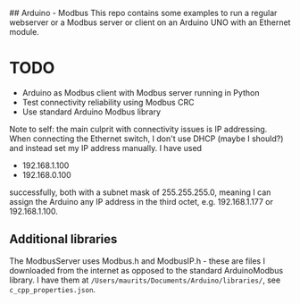 ## Arduino - Modbus
This repo contains some examples to run a regular webserver or a Modbus server or client on an Arduino UNO with an Ethernet module.

# TODO
- Arduino as Modbus client with Modbus server running in Python
- Test connectivity reliability using Modbus CRC 
- Use standard Arduino Modbus library

Note to self: the main culprit with connectivity issues is IP addressing. When connecting the Ethernet switch, I don't use DHCP (maybe I should?) and instead set my IP address manually. I have used 

- 192.168.1.100 
- 192.168.0.100 

successfully, both with a subnet mask of 255.255.255.0, meaning I can assign the Arduino any IP address in the third octet, e.g. 192.168.1.177 or 192.168.1.100. 

## Additional libraries
The ModbusServer uses Modbus.h and ModbusIP.h - these are files I downloaded from the internet as opposed to the standard ArduinoModbus library. I have them at `/Users/maurits/Documents/Arduino/libraries/`, see `c_cpp_properties.json`.